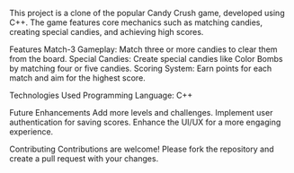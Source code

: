 This project is a clone of the popular Candy Crush game, developed using C++. The game features core mechanics such as matching candies, creating special candies, and achieving high scores.

Features
Match-3 Gameplay: Match three or more candies to clear them from the board.
Special Candies: Create special candies like Color Bombs by matching four or five candies.
Scoring System: Earn points for each match and aim for the highest score.

Technologies Used
Programming Language: C++

Future Enhancements
Add more levels and challenges.
Implement user authentication for saving scores.
Enhance the UI/UX for a more engaging experience.

Contributing
Contributions are welcome! Please fork the repository and create a pull request with your changes.
